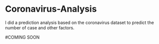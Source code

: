# Coronavirus-Analysis
I did a prediction analysis based on the coronavirus dataset to predict the number of case and other factors.

#COMING SOON
